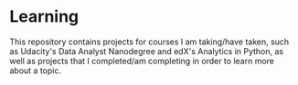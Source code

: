 # Learning

This repository contains projects for courses I am taking/have taken, such as Udacity's Data Analyst Nanodegree and edX's Analytics in Python, as well as projects that I completed/am completing in order to learn more about a topic. 
